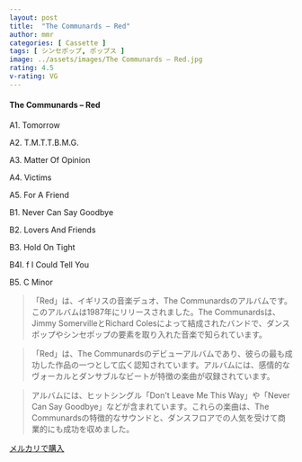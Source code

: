 ```yaml
---
layout: post
title:  "The Communards – Red"
author: mmr
categories: [ Cassette ]
tags: [ シンセポップ, ポップス ]
image: ../assets/images/The Communards – Red.jpg
rating: 4.5
v-rating: VG
---
```


#### The Communards – Red

A1. Tomorrow

A2. T.M.T.T.B.M.G.

A3. Matter Of Opinion

A4. Victims

A5. For A Friend

B1. Never Can Say Goodbye

B2. Lovers And Friends

B3. Hold On Tight

B4I. f I Could Tell You

B5. C Minor

> 「Red」は、イギリスの音楽デュオ、The Communardsのアルバムです。このアルバムは1987年にリリースされました。The Communardsは、Jimmy SomervilleとRichard Colesによって結成されたバンドで、ダンスポップやシンセポップの要素を取り入れた音楽で知られています。

> 「Red」は、The Communardsのデビューアルバムであり、彼らの最も成功した作品の一つとして広く認知されています。アルバムには、感情的なヴォーカルとダンサブルなビートが特徴の楽曲が収録されています。

> アルバムには、ヒットシングル「Don't Leave Me This Way」や「Never Can Say Goodbye」などが含まれています。これらの楽曲は、The Communardsの特徴的なサウンドと、ダンスフロアでの人気を受けて商業的にも成功を収めました。


[メルカリで購入](https://jp.mercari.com/item/m61578510071)

